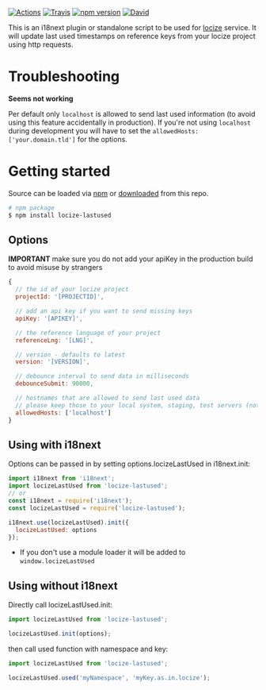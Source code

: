 [![Actions](https://github.com/locize/locize-lastused/workflows/node/badge.svg)](https://github.com/locize/locize-lastused/actions?query=workflow%3Anode)
[![Travis](https://img.shields.io/travis/locize/locize-lastused/master.svg?style=flat-square)](https://travis-ci.org/locize/locize-lastused)
[![npm version](https://img.shields.io/npm/v/locize-lastused.svg?style=flat-square)](https://www.npmjs.com/package/locize-lastused)
[![David](https://img.shields.io/david/locize/locize-lastused.svg?style=flat-square)](https://david-dm.org/locize/locize-lastused)

This is an i18next plugin or standalone script to be used for [locize](http://locize.com) service. It will update last used timestamps on reference keys from your locize project using http requests.

# Troubleshooting

**Seems not working**

Per default only `localhost` is allowed to send last used information (to avoid using this feature accidentally in production). If you're not using `localhost` during development you will have to set the `allowedHosts: ['your.domain.tld']` for the options.

# Getting started

Source can be loaded via [npm](https://www.npmjs.com/package/locize-lastused) or [downloaded](https://cdn.rawgit.com/locize/locize-lastused/master/locizeLastUsed.min.js) from this repo.

```bash
# npm package
$ npm install locize-lastused
```

## Options

**IMPORTANT** make sure you do not add your apiKey in the production build to avoid misuse by strangers

```js
{
  // the id of your locize project
  projectId: '[PROJECTID]',

  // add an api key if you want to send missing keys
  apiKey: '[APIKEY]',

  // the reference language of your project
  referenceLng: '[LNG]',

  // version - defaults to latest
  version: '[VERSION]',

  // debounce interval to send data in milliseconds
  debounceSubmit: 90000,

  // hostnames that are allowed to send last used data
  // please keep those to your local system, staging, test servers (not production)
  allowedHosts: ['localhost']
}
```

## Using with i18next

Options can be passed in by setting options.locizeLastUsed in i18next.init:

```js
import i18next from 'i18next';
import locizeLastUsed from 'locize-lastused';
// or
const i18next = require('i18next');
const locizeLastUsed = require('locize-lastused');

i18next.use(locizeLastUsed).init({
  locizeLastUsed: options
});
```

- If you don't use a module loader it will be added to `window.locizeLastUsed`

## Using without i18next

Directly call locizeLastUsed.init:

```js
import locizeLastUsed from 'locize-lastused';

locizeLastUsed.init(options);
```

then call used function with namespace and key:

```js
import locizeLastUsed from 'locize-lastused';

locizeLastUsed.used('myNamespace', 'myKey.as.in.locize');
```
